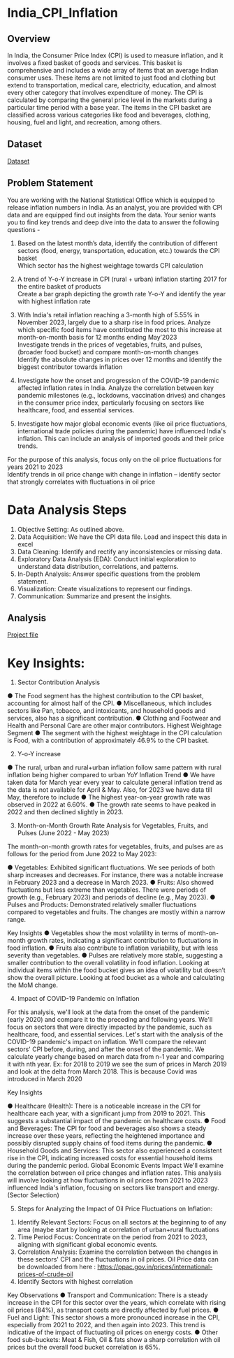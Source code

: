 # India_CPI_Inflation
## Overview																				
In India, the Consumer Price Index (CPI) is used to measure inflation, and it involves a fixed basket of goods and services. This basket is comprehensive and includes a wide array of items that an average Indian consumer uses. These items are not limited to just food and clothing but extend to transportation, medical care, electricity, education, and almost every other category that involves expenditure of money. The CPI is calculated by comparing the general price level in the markets during a particular time period with a base year. The items in the CPI basket are classified across various categories like food and beverages, clothing, housing, fuel and light, and recreation, among others.		

## Dataset
<a href="https://github.com/guntassinghgs/India_CPI_Inflation/blob/main/Raw%20Inflation%20data.csv">Dataset</a>

## Problem Statement																				
																				
You are working with the National Statistical Office which is equipped to release inflation numbers in India. As an analyst, you are provided with CPI data and are equipped find out insights from the data. Your senior wants you to find key trends and deep dive into the data to answer the following questions -   																				

1. Based on the latest month’s data, identify the contribution of different sectors (food, energy, transportation, education, etc.) towards the CPI basket																				
Which sector has the highest weightage towards CPI calculation 																				
 																				
2. A trend of Y-o-Y increase in CPI (rural + urban) inflation starting 2017 for the entire basket of products																				
Create a bar graph depicting the growth rate Y-o-Y and identify the year with highest inflation rate  																				
																				
3. With India's retail inflation reaching a 3-month high of 5.55% in November 2023, largely due to a sharp rise in food prices. Analyze which specific food items have contributed the most to this increase at month-on-month basis for 12 months ending May’2023   																				
Investigate trends in the prices of vegetables, fruits, and pulses, (broader food bucket) and compare month-on-month changes 																				
Identify the absolute changes in prices over 12 months and identify the biggest contributor towards inflation																				
																				
4. Investigate how the onset and progression of the COVID-19 pandemic affected inflation rates in India. Analyze the correlation between key pandemic milestones (e.g., lockdowns, vaccination drives) and changes in the consumer price index, particularly focusing on sectors like healthcare, food, and essential services.																				
					
5. Investigate how major global economic events (like oil price fluctuations, international trade policies during the pandemic) have influenced India's inflation. This can include an analysis of imported goods and their price trends. 																				
																				
For the purpose of this analysis, focus only on the oil price fluctuations for years 2021 to 2023 																				
Identify trends in oil price change with change in inflation – identify sector that strongly correlates with fluctuations in oil price

# Data Analysis Steps

1.	Objective Setting: As outlined above.
2.	Data Acquisition: We have the CPI data file. Load and inspect this data in excel
3.	Data Cleaning: Identify and rectify any inconsistencies or missing data.
4.	Exploratory Data Analysis (EDA): Conduct initial exploration to understand data distribution, correlations, and patterns.
5.	In-Depth Analysis: Answer specific questions from the problem statement.
6.	Visualization: Create visualizations to represent our findings.
7.	Communication: Summarize and present the insights.

## Analysis 
<a href="https://github.com/guntassinghgs/India_CPI_Inflation/blob/main/CPI%20Inflation%20project.xlsx">Project file</a>


# Key Insights: 

1) Sector Contribution Analysis

●	The Food segment has the highest contribution to the CPI basket, accounting for almost half of the CPI.
●	Miscellaneous, which includes sectors like Pan, tobacco, and intoxicants, and household goods and services, also has a significant contribution.
●	Clothing and Footwear and Health and Personal Care are other major contributors.
 Highest Weightage Segment
●	The segment with the highest weightage in the CPI calculation is Food, with a contribution of approximately 46.9% to the CPI basket.

2) Y-o-Y increase 

●	The rural, urban and rural+urban inflation follow same pattern with rural inflation being higher compared to urban 
YoY Inflation Trend 
●	We have taken data for March year every year to calculate general inflation trend as the data is not available for April & May. Also, for 2023 we have data till May, therefore to include 
●	The highest year-on-year growth rate was observed in 2022 at 6.60%.
●	The growth rate seems to have peaked in 2022 and then declined slightly in 2023.

3) Month-on-Month Growth Rate Analysis for Vegetables, Fruits, and Pulses (June 2022 - May 2023)

The month-on-month growth rates for vegetables, fruits, and pulses are as follows for the period from June 2022 to May 2023:

●	Vegetables: Exhibited significant fluctuations. We see periods of both sharp increases and decreases. For instance, there was a notable increase in February 2023 and a decrease in March 2023.
●	Fruits: Also showed fluctuations but less extreme than vegetables. There were periods of growth (e.g., February 2023) and periods of decline (e.g., May 2023).
●	Pulses and Products: Demonstrated relatively smaller fluctuations compared to vegetables and fruits. The changes are mostly within a narrow range.

Key Insights
●	Vegetables show the most volatility in terms of month-on-month growth rates, indicating a significant contribution to fluctuations in food inflation.
●	Fruits also contribute to inflation variability, but with less severity than vegetables.
●	Pulses are relatively more stable, suggesting a smaller contribution to the overall volatility in food inflation.
Looking at individual items within the food bucket gives an idea of volatility but doesn’t show the overall picture. Looking at food bucket as a whole and calculating the MoM change.

4) Impact of COVID-19 Pandemic on Inflation

For this analysis, we'll look at the data from the onset of the pandemic (early 2020) and compare it to the preceding and following years. We'll focus on sectors that were directly impacted by the pandemic, such as healthcare, food, and essential services.
Let's start with the analysis of the COVID-19 pandemic's impact on inflation. We'll compare the relevant sectors' CPI before, during, and after the onset of the pandemic. We calculate yearly change based on march data from n-1 year and comparing it with nth year. Ex: for 2018 to 2019 we see the sum of prices in March 2019 and look at the delta from March 2018. This is because Covid was introduced in March 2020 
 
 Key Insights

●	Healthcare (Health): There is a noticeable increase in the CPI for healthcare each year, with a significant jump from 2019 to 2021. This suggests a substantial impact of the pandemic on healthcare costs.
●	Food and Beverages: The CPI for food and beverages also shows a steady increase over these years, reflecting the heightened importance and possibly disrupted supply chains of food items during the pandemic.
●	Household Goods and Services: This sector also experienced a consistent rise in the CPI, indicating increased costs for essential household items during the pandemic period.
Global Economic Events Impact
We'll examine the correlation between oil price changes and inflation rates. This analysis will involve looking at how fluctuations in oil prices from 2021 to 2023 influenced India's inflation, focusing on sectors like transport and energy.(Sector Selection) 

5) Steps for Analyzing the Impact of Oil Price Fluctuations on Inflation:

1.	Identify Relevant Sectors: Focus on all sectors at the beginning to of any area (maybe start by looking at correlation of urban+rural fluctuations
2.	Time Period Focus: Concentrate on the period from 2021 to 2023, aligning with significant global economic events.
3.	Correlation Analysis: Examine the correlation between the changes in these sectors' CPI and the fluctuations in oil prices. Oil Price data can be downloaded from here : https://ppac.gov.in/prices/international-prices-of-crude-oil
4.	Identify Sectors with highest correlation

Key Observations
●	Transport and Communication: There is a steady increase in the CPI for this sector over the years, which correlate with rising oil prices (84%), as transport costs are directly affected by fuel prices.
●	Fuel and Light: This sector shows a more pronounced increase in the CPI, especially from 2021 to 2022, and then again into 2023. This trend is indicative of the impact of fluctuating oil prices on energy costs.
●	Other food sub-buckets: Meat & Fish, Oil & fats show a sharp correlation with oil prices but the overall food bucket correlation is 65%.  



